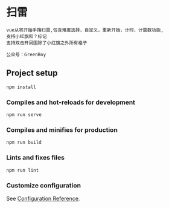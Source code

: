 # 扫雷


```
vue从零开始手撸扫雷,包含难度选择，自定义，重新开始，计时，计雷数功能,
支持小红旗和？标记
支持双击开周围除了小红旗之外所有格子

公众号：GreenBoy
```

## Project setup
```
npm install
```

### Compiles and hot-reloads for development
```
npm run serve
```

### Compiles and minifies for production
```
npm run build
```

### Lints and fixes files
```
npm run lint
```

### Customize configuration
See [Configuration Reference](https://cli.vuejs.org/config/).
